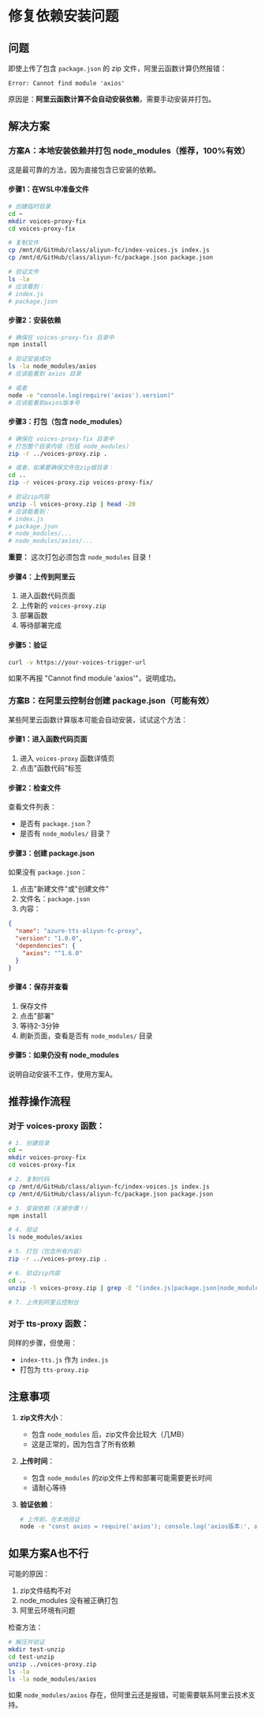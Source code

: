 # 修复依赖安装问题

## 问题

即使上传了包含 `package.json` 的 zip 文件，阿里云函数计算仍然报错：
```
Error: Cannot find module 'axios'
```

原因是：**阿里云函数计算不会自动安装依赖**，需要手动安装并打包。

## 解决方案

### 方案A：本地安装依赖并打包 node_modules（推荐，100%有效）

这是最可靠的方法，因为直接包含已安装的依赖。

#### 步骤1：在WSL中准备文件

```bash
# 创建临时目录
cd ~
mkdir voices-proxy-fix
cd voices-proxy-fix

# 复制文件
cp /mnt/d/GitHub/class/aliyun-fc/index-voices.js index.js
cp /mnt/d/GitHub/class/aliyun-fc/package.json package.json

# 验证文件
ls -la
# 应该看到：
# index.js
# package.json
```

#### 步骤2：安装依赖

```bash
# 确保在 voices-proxy-fix 目录中
npm install

# 验证安装成功
ls -la node_modules/axios
# 应该能看到 axios 目录

# 或者
node -e "console.log(require('axios').version)"
# 应该能看到axios版本号
```

#### 步骤3：打包（包含 node_modules）

```bash
# 确保在 voices-proxy-fix 目录中
# 打包整个目录内容（包括 node_modules）
zip -r ../voices-proxy.zip .

# 或者，如果要确保文件在zip根目录：
cd ..
zip -r voices-proxy.zip voices-proxy-fix/

# 验证zip内容
unzip -l voices-proxy.zip | head -20
# 应该能看到：
# index.js
# package.json
# node_modules/...
# node_modules/axios/...
```

**重要：** 这次打包必须包含 `node_modules` 目录！

#### 步骤4：上传到阿里云

1. 进入函数代码页面
2. 上传新的 `voices-proxy.zip`
3. 部署函数
4. 等待部署完成

#### 步骤5：验证

```bash
curl -v https://your-voices-trigger-url
```

如果不再报 "Cannot find module 'axios'"，说明成功。

### 方案B：在阿里云控制台创建 package.json（可能有效）

某些阿里云函数计算版本可能会自动安装，试试这个方法：

#### 步骤1：进入函数代码页面

1. 进入 `voices-proxy` 函数详情页
2. 点击"函数代码"标签

#### 步骤2：检查文件

查看文件列表：
- 是否有 `package.json`？
- 是否有 `node_modules/` 目录？

#### 步骤3：创建 package.json

如果没有 `package.json`：

1. 点击"新建文件"或"创建文件"
2. 文件名：`package.json`
3. 内容：
```json
{
  "name": "azure-tts-aliyun-fc-proxy",
  "version": "1.0.0",
  "dependencies": {
    "axios": "^1.6.0"
  }
}
```

#### 步骤4：保存并查看

1. 保存文件
2. 点击"部署"
3. 等待2-3分钟
4. 刷新页面，查看是否有 `node_modules/` 目录

#### 步骤5：如果仍没有 node_modules

说明自动安装不工作，使用方案A。

## 推荐操作流程

### 对于 voices-proxy 函数：

```bash
# 1. 创建目录
cd ~
mkdir voices-proxy-fix
cd voices-proxy-fix

# 2. 复制代码
cp /mnt/d/GitHub/class/aliyun-fc/index-voices.js index.js
cp /mnt/d/GitHub/class/aliyun-fc/package.json package.json

# 3. 安装依赖（关键步骤！）
npm install

# 4. 验证
ls node_modules/axios

# 5. 打包（包含所有内容）
zip -r ../voices-proxy.zip .

# 6. 验证zip内容
cd ..
unzip -l voices-proxy.zip | grep -E "(index.js|package.json|node_modules/axios)"

# 7. 上传到阿里云控制台
```

### 对于 tts-proxy 函数：

同样的步骤，但使用：
- `index-tts.js` 作为 `index.js`
- 打包为 `tts-proxy.zip`

## 注意事项

1. **zip文件大小**：
   - 包含 `node_modules` 后，zip文件会比较大（几MB）
   - 这是正常的，因为包含了所有依赖

2. **上传时间**：
   - 包含 `node_modules` 的zip文件上传和部署可能需要更长时间
   - 请耐心等待

3. **验证依赖**：
   ```bash
   # 上传前，在本地验证
   node -e "const axios = require('axios'); console.log('axios版本:', axios.version || 'OK')"
   ```

## 如果方案A也不行

可能的原因：
1. zip文件结构不对
2. node_modules 没有被正确打包
3. 阿里云环境有问题

检查方法：
```bash
# 解压并验证
mkdir test-unzip
cd test-unzip
unzip ../voices-proxy.zip
ls -la
ls -la node_modules/axios
```

如果 `node_modules/axios` 存在，但阿里云还是报错，可能需要联系阿里云技术支持。


